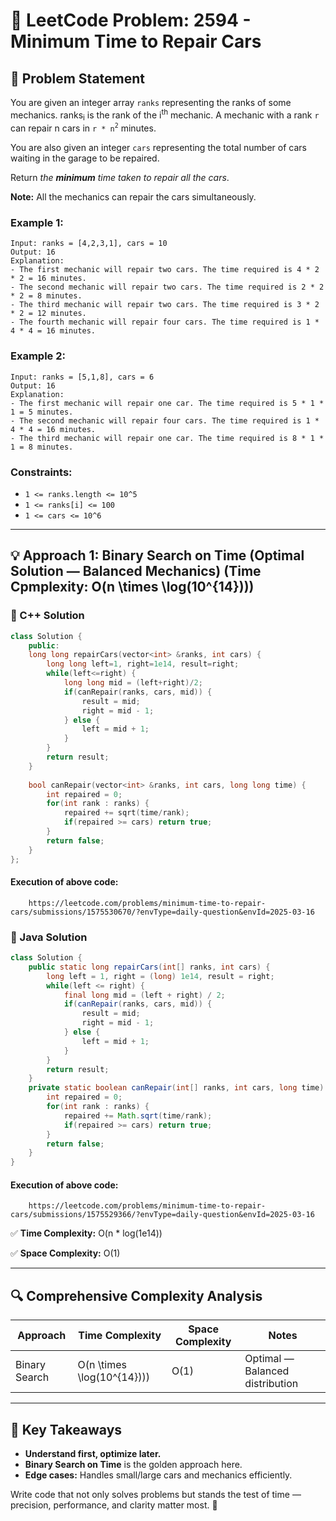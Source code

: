 # 🧠 LeetCode Problem: 2594 - Minimum Time to Repair Cars

## 📌 Problem Statement

You are given an integer array `ranks` representing the ranks of some mechanics. ranks<sub>i</sub> is the rank of the i<sup>th</sup> mechanic. A mechanic with a rank `r` can repair n cars in `r * n`<sup>`2`</sup> minutes.

You are also given an integer `cars` representing the total number of cars waiting in the garage to be repaired.

Return *the* ***minimum*** *time taken to repair all the cars*.

**Note:** All the mechanics can repair the cars simultaneously.

### Example 1:
```plaintext
Input: ranks = [4,2,3,1], cars = 10
Output: 16
Explanation: 
- The first mechanic will repair two cars. The time required is 4 * 2 * 2 = 16 minutes.
- The second mechanic will repair two cars. The time required is 2 * 2 * 2 = 8 minutes.
- The third mechanic will repair two cars. The time required is 3 * 2 * 2 = 12 minutes.
- The fourth mechanic will repair four cars. The time required is 1 * 4 * 4 = 16 minutes.
```

### Example 2:
```plaintext
Input: ranks = [5,1,8], cars = 6
Output: 16
Explanation: 
- The first mechanic will repair one car. The time required is 5 * 1 * 1 = 5 minutes.
- The second mechanic will repair four cars. The time required is 1 * 4 * 4 = 16 minutes.
- The third mechanic will repair one car. The time required is 8 * 1 * 1 = 8 minutes.
```

### Constraints:

- `1 <= ranks.length <= 10^5`
- `1 <= ranks[i] <= 100`
- `1 <= cars <= 10^6`

---

## 💡 Approach 1: Binary Search on Time (Optimal Solution — Balanced Mechanics) (Time Cpmplexity: O(n \times \log(10^{14})))

### 🔧 C++ Solution

```cpp
class Solution {
    public:
    long long repairCars(vector<int> &ranks, int cars) {
        long long left=1, right=1e14, result=right;
        while(left<=right) {
            long long mid = (left+right)/2;
            if(canRepair(ranks, cars, mid)) {
                result = mid;
                right = mid - 1;
            } else {
                left = mid + 1;
            }
        }
        return result;
    }
    
    bool canRepair(vector<int> &ranks, int cars, long long time) {
        int repaired = 0;
        for(int rank : ranks) {
            repaired += sqrt(time/rank);
            if(repaired >= cars) return true;
        }
        return false;
    }
};
```

#### Execution of above code:
```link
    https://leetcode.com/problems/minimum-time-to-repair-cars/submissions/1575530670/?envType=daily-question&envId=2025-03-16
```

### 🔧 Java Solution

```java
class Solution {
    public static long repairCars(int[] ranks, int cars) {
        long left = 1, right = (long) 1e14, result = right;
        while(left <= right) {
            final long mid = (left + right) / 2;
            if(canRepair(ranks, cars, mid)) {
                result = mid;
                right = mid - 1;
            } else {
                left = mid + 1;
            }
        }
        return result;
    }
    private static boolean canRepair(int[] ranks, int cars, long time) {
        int repaired = 0;
        for(int rank : ranks) {
            repaired += Math.sqrt(time/rank);
            if(repaired >= cars) return true;
        }
        return false;
    }
}
```

#### Execution of above code:
```link
    https://leetcode.com/problems/minimum-time-to-repair-cars/submissions/1575529366/?envType=daily-question&envId=2025-03-16
```

✅ **Time Complexity:** O(n * log(1e14))

✅ **Space Complexity:** O(1)

---

## 🔍 Comprehensive Complexity Analysis

| Approach          | Time Complexity    | Space Complexity | Notes                                       |
| ----------------- | ------------------ | ---------------- | ------------------------------------------- |
| Binary Search     | O(n \times \log(10^{14})))   | O(1)             | Optimal — Balanced distribution      |

---

## 🏅 Key Takeaways

- **Understand first, optimize later.**
- **Binary Search on Time** is the golden approach here.
- **Edge cases:** Handles small/large cars and mechanics efficiently.

Write code that not only solves problems but stands the test of time — precision, performance, and clarity matter most. 🎯
